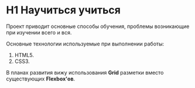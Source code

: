 # H1 Научиться учиться

Проект приводит основные способы обучения, проблемы возникающие при изучении всего и вся.

Основные технологии используемые при выполнении работы:
1. HTML5.
2. CSS3.

В планах развития вижу использования **Grid** разметки вместо существующих **Flexbox'ов**.

